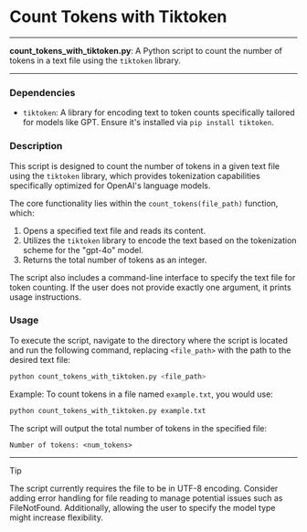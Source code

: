 # Count Tokens with Tiktoken

---

**count_tokens_with_tiktoken.py**: A Python script to count the number of tokens in a text file using the `tiktoken` library.

---

### Dependencies

- `tiktoken`: A library for encoding text to token counts specifically tailored for models like GPT. Ensure it's installed via `pip install tiktoken`.

### Description

This script is designed to count the number of tokens in a given text file using the `tiktoken` library, which provides tokenization capabilities specifically optimized for OpenAI's language models. 

The core functionality lies within the `count_tokens(file_path)` function, which:
1. Opens a specified text file and reads its content.
2. Utilizes the `tiktoken` library to encode the text based on the tokenization scheme for the "gpt-4o" model.
3. Returns the total number of tokens as an integer.

The script also includes a command-line interface to specify the text file for token counting. If the user does not provide exactly one argument, it prints usage instructions.

### Usage

To execute the script, navigate to the directory where the script is located and run the following command, replacing `<file_path>` with the path to the desired text file:

```bash
python count_tokens_with_tiktoken.py <file_path>
```

Example: To count tokens in a file named `example.txt`, you would use:

```bash
python count_tokens_with_tiktoken.py example.txt
```

The script will output the total number of tokens in the specified file:

```
Number of tokens: <num_tokens>
```

---

> [!TIP] 
> The script currently requires the file to be in UTF-8 encoding. Consider adding error handling for file reading to manage potential issues such as FileNotFound. Additionally, allowing the user to specify the model type might increase flexibility.